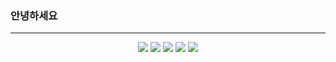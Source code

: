   <h3 textAlign="center">안녕하세요</h3>

---

<p align="center">  
<img src="https://img.shields.io/badge/React-61DAFB?style=flat-square&logo=React&logoColor=white"/>
<img src="https://img.shields.io/badge/JavaScript-F7DF1E?style=flat-square&logo=JavaScript&logoColor=white"/>
<img src="https://img.shields.io/badge/TypeScript-3178C6?style=flat-square&logo=TypeScript&logoColor=white"/>
<img src="https://img.shields.io/badge/Next-000000?style=flat-square&logo=Next.js&logoColor=white"/>
<img src="https://img.shields.io/badge/Node-339933?style=flat-square&logo=Node.js&logoColor=white"/>
</p>
